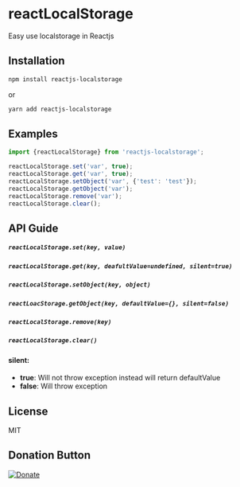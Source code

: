 # reactLocalStorage
Easy use localstorage in Reactjs


## Installation

```bash
npm install reactjs-localstorage
```
or
```bash
yarn add reactjs-localstorage
```

## Examples

```javascript
import {reactLocalStorage} from 'reactjs-localstorage';

reactLocalStorage.set('var', true);
reactLocalStorage.get('var', true);
reactLocalStorage.setObject('var', {'test': 'test'});
reactLocalStorage.getObject('var');
reactLocalStorage.remove('var');
reactLocalStorage.clear();
```

## API Guide
##### `reactLocalStorage.set(key, value)`
##### `reactLocalStorage.get(key, deafultValue=undefined, silent=true)`
##### `reactLocalStorage.setObject(key, object)`
##### `reactLoacStorage.getObject(key, defaultValue={}, silent=false)`
##### `reactLocalStorage.remove(key)`
##### `reactLocalStorage.clear()`

#### silent:
- **true**: Will not throw exception instead will return defaultValue
- **false**: Will throw exception

## License
MIT

## Donation Button

[![Donate](https://img.shields.io/badge/Donate-PayPal-green.svg)](https://www.paypal.com/cgi-bin/webscr?cmd=_s-xclick&hosted_button_id=YYZQ6ZRZ3EW5C)
